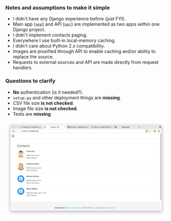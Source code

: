 ### Notes and assumptions to make it simple

* I didn't have any Django experience before (just FYI).
* Main app (`app`) and API (`api`) are implemented as two apps within one Django project.
* I didn't implement contacts paging.
* Everywhere I use built-in local-memory caching.
* I didn't care about Python 2.x compatibility.
* Images are proxified through API to enable caching and/or ability to replace the source.
* Requests to external sources and API are made directly from request handlers.

### Questions to clarify

* **No** authentication (is it needed?).
* `setup.py` and other deployment things are **missing**.
* CSV file size **is not checked**.
* Image file size **is not checked**.
* Tests are **missing**.

![Screenshot](docs/screenshot.png)
